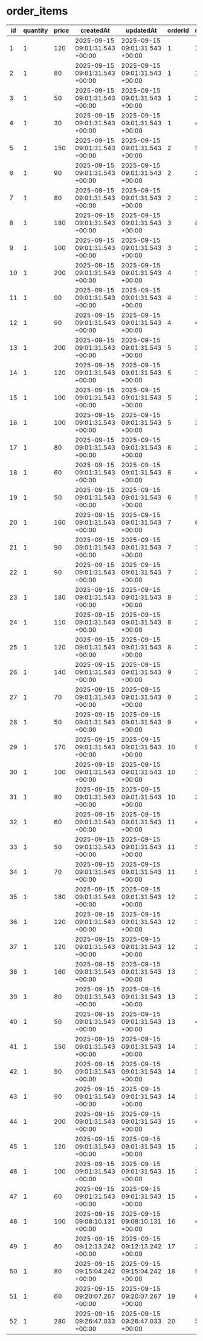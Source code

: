 # order_items

| id | quantity | price | createdAt | updatedAt | orderId | menuItemId |
| --- | --- | --- | --- | --- | --- | --- |
| 1 | 1 | 120 | 2025-09-15 09:01:31.543 +00:00 | 2025-09-15 09:01:31.543 +00:00 | 1 | 1 |
| 2 | 1 | 80 | 2025-09-15 09:01:31.543 +00:00 | 2025-09-15 09:01:31.543 +00:00 | 1 | 15 |
| 3 | 1 | 50 | 2025-09-15 09:01:31.543 +00:00 | 2025-09-15 09:01:31.543 +00:00 | 1 | 30 |
| 4 | 1 | 30 | 2025-09-15 09:01:31.543 +00:00 | 2025-09-15 09:01:31.543 +00:00 | 1 | 45 |
| 5 | 1 | 150 | 2025-09-15 09:01:31.543 +00:00 | 2025-09-15 09:01:31.543 +00:00 | 2 | 5 |
| 6 | 1 | 90 | 2025-09-15 09:01:31.543 +00:00 | 2025-09-15 09:01:31.543 +00:00 | 2 | 20 |
| 7 | 1 | 80 | 2025-09-15 09:01:31.543 +00:00 | 2025-09-15 09:01:31.543 +00:00 | 2 | 35 |
| 8 | 1 | 180 | 2025-09-15 09:01:31.543 +00:00 | 2025-09-15 09:01:31.543 +00:00 | 3 | 8 |
| 9 | 1 | 100 | 2025-09-15 09:01:31.543 +00:00 | 2025-09-15 09:01:31.543 +00:00 | 3 | 25 |
| 10 | 1 | 200 | 2025-09-15 09:01:31.543 +00:00 | 2025-09-15 09:01:31.543 +00:00 | 4 | 12 |
| 11 | 1 | 90 | 2025-09-15 09:01:31.543 +00:00 | 2025-09-15 09:01:31.543 +00:00 | 4 | 18 |
| 12 | 1 | 90 | 2025-09-15 09:01:31.543 +00:00 | 2025-09-15 09:01:31.543 +00:00 | 4 | 40 |
| 13 | 1 | 200 | 2025-09-15 09:01:31.543 +00:00 | 2025-09-15 09:01:31.543 +00:00 | 5 | 3 |
| 14 | 1 | 120 | 2025-09-15 09:01:31.543 +00:00 | 2025-09-15 09:01:31.543 +00:00 | 5 | 10 |
| 15 | 1 | 100 | 2025-09-15 09:01:31.543 +00:00 | 2025-09-15 09:01:31.543 +00:00 | 5 | 22 |
| 16 | 1 | 100 | 2025-09-15 09:01:31.543 +00:00 | 2025-09-15 09:01:31.543 +00:00 | 5 | 38 |
| 17 | 1 | 80 | 2025-09-15 09:01:31.543 +00:00 | 2025-09-15 09:01:31.543 +00:00 | 6 | 28 |
| 18 | 1 | 60 | 2025-09-15 09:01:31.543 +00:00 | 2025-09-15 09:01:31.543 +00:00 | 6 | 42 |
| 19 | 1 | 50 | 2025-09-15 09:01:31.543 +00:00 | 2025-09-15 09:01:31.543 +00:00 | 6 | 50 |
| 20 | 1 | 160 | 2025-09-15 09:01:31.543 +00:00 | 2025-09-15 09:01:31.543 +00:00 | 7 | 6 |
| 21 | 1 | 90 | 2025-09-15 09:01:31.543 +00:00 | 2025-09-15 09:01:31.543 +00:00 | 7 | 16 |
| 22 | 1 | 90 | 2025-09-15 09:01:31.543 +00:00 | 2025-09-15 09:01:31.543 +00:00 | 7 | 32 |
| 23 | 1 | 180 | 2025-09-15 09:01:31.543 +00:00 | 2025-09-15 09:01:31.543 +00:00 | 8 | 14 |
| 24 | 1 | 110 | 2025-09-15 09:01:31.543 +00:00 | 2025-09-15 09:01:31.543 +00:00 | 8 | 24 |
| 25 | 1 | 120 | 2025-09-15 09:01:31.543 +00:00 | 2025-09-15 09:01:31.543 +00:00 | 8 | 36 |
| 26 | 1 | 140 | 2025-09-15 09:01:31.543 +00:00 | 2025-09-15 09:01:31.543 +00:00 | 9 | 7 |
| 27 | 1 | 70 | 2025-09-15 09:01:31.543 +00:00 | 2025-09-15 09:01:31.543 +00:00 | 9 | 26 |
| 28 | 1 | 50 | 2025-09-15 09:01:31.543 +00:00 | 2025-09-15 09:01:31.543 +00:00 | 9 | 44 |
| 29 | 1 | 170 | 2025-09-15 09:01:31.543 +00:00 | 2025-09-15 09:01:31.543 +00:00 | 10 | 9 |
| 30 | 1 | 100 | 2025-09-15 09:01:31.543 +00:00 | 2025-09-15 09:01:31.543 +00:00 | 10 | 19 |
| 31 | 1 | 80 | 2025-09-15 09:01:31.543 +00:00 | 2025-09-15 09:01:31.543 +00:00 | 10 | 33 |
| 32 | 1 | 60 | 2025-09-15 09:01:31.543 +00:00 | 2025-09-15 09:01:31.543 +00:00 | 11 | 48 |
| 33 | 1 | 50 | 2025-09-15 09:01:31.543 +00:00 | 2025-09-15 09:01:31.543 +00:00 | 11 | 52 |
| 34 | 1 | 70 | 2025-09-15 09:01:31.543 +00:00 | 2025-09-15 09:01:31.543 +00:00 | 11 | 55 |
| 35 | 1 | 180 | 2025-09-15 09:01:31.543 +00:00 | 2025-09-15 09:01:31.543 +00:00 | 12 | 2 |
| 36 | 1 | 120 | 2025-09-15 09:01:31.543 +00:00 | 2025-09-15 09:01:31.543 +00:00 | 12 | 11 |
| 37 | 1 | 120 | 2025-09-15 09:01:31.543 +00:00 | 2025-09-15 09:01:31.543 +00:00 | 12 | 27 |
| 38 | 1 | 160 | 2025-09-15 09:01:31.543 +00:00 | 2025-09-15 09:01:31.543 +00:00 | 13 | 13 |
| 39 | 1 | 80 | 2025-09-15 09:01:31.543 +00:00 | 2025-09-15 09:01:31.543 +00:00 | 13 | 29 |
| 40 | 1 | 50 | 2025-09-15 09:01:31.543 +00:00 | 2025-09-15 09:01:31.543 +00:00 | 13 | 46 |
| 41 | 1 | 150 | 2025-09-15 09:01:31.543 +00:00 | 2025-09-15 09:01:31.543 +00:00 | 14 | 17 |
| 42 | 1 | 90 | 2025-09-15 09:01:31.543 +00:00 | 2025-09-15 09:01:31.543 +00:00 | 14 | 31 |
| 43 | 1 | 90 | 2025-09-15 09:01:31.543 +00:00 | 2025-09-15 09:01:31.543 +00:00 | 14 | 39 |
| 44 | 1 | 200 | 2025-09-15 09:01:31.543 +00:00 | 2025-09-15 09:01:31.543 +00:00 | 15 | 4 |
| 45 | 1 | 120 | 2025-09-15 09:01:31.543 +00:00 | 2025-09-15 09:01:31.543 +00:00 | 15 | 21 |
| 46 | 1 | 100 | 2025-09-15 09:01:31.543 +00:00 | 2025-09-15 09:01:31.543 +00:00 | 15 | 37 |
| 47 | 1 | 60 | 2025-09-15 09:01:31.543 +00:00 | 2025-09-15 09:01:31.543 +00:00 | 15 | 49 |
| 48 | 1 | 100 | 2025-09-15 09:08:10.131 +00:00 | 2025-09-15 09:08:10.131 +00:00 | 16 | 49 |
| 49 | 1 | 80 | 2025-09-15 09:12:13.242 +00:00 | 2025-09-15 09:12:13.242 +00:00 | 17 | 21 |
| 50 | 1 | 80 | 2025-09-15 09:15:04.242 +00:00 | 2025-09-15 09:15:04.242 +00:00 | 18 | 96 |
| 51 | 1 | 60 | 2025-09-15 09:20:07.267 +00:00 | 2025-09-15 09:20:07.267 +00:00 | 19 | 63 |
| 52 | 1 | 280 | 2025-09-15 09:26:47.033 +00:00 | 2025-09-15 09:26:47.033 +00:00 | 20 | 5 |
